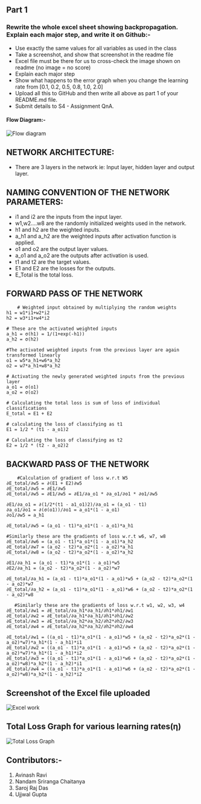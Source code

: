 ## **Part 1**

### **Rewrite the whole excel sheet showing backpropagation. Explain each major step, and write it on Github:-**
* Use exactly the same values for all variables as used in the class
* Take a screenshot, and show that screenshot in the readme file
* Excel file must be there for us to cross-check the image shown on readme (no image = no score)
* Explain each major step
* Show what happens to the error graph when you change the learning rate from [0.1, 0.2, 0.5, 0.8, 1.0, 2.0] 
* Upload all this to GitHub and then write all above as part 1 of your README.md file. 
* Submit details to S4 - Assignment QnA. 

#### **Flow Diagram:-**
![Flow diagram](https://user-images.githubusercontent.com/50147394/120015542-b8922900-bfe3-11eb-8937-d6d8805424fd.png)


## NETWORK ARCHITECTURE:
* There are 3 layers in the network 
ie: Input layer, hidden layer and output layer.

## NAMING CONVENTION OF THE NETWORK PARAMETERS: 
* i1 and i2 are the inputs from the input layer.
* w1,w2....w8 are the randomly initialized weights used in the network.
* h1 and h2 are the weighted inputs.
* a_h1 and a_h2 are the weighted inputs after activation function is applied.
* o1 and o2 are the output layer values.
* a_o1 and a_o2 are the outputs after activation is used.
* t1 and t2 are the target values.
* E1 and E2 are the losses for the outputs.
* E_Total is the total loss.


 ## FORWARD PASS OF THE NETWORK
        # Weighted input obtained by multiplying the random weights
	h1 = w1*i1+w2*i2		
	h2 = w3*i1+w4*i2
	
	# These are the activated weighted inputs
	a_h1 = σ(h1) = 1/(1+exp(-h1))		
	a_h2 = σ(h2)		
	
	#The activated weighted inputs from the previous layer are again transformed linearly 
	o1 = w5*a_h1+w6*a_h2		
	o2 = w7*a_h1+w8*a_h2		
	
	# Activating the newly generated weighted inputs from the previous layer
	a_o1 = σ(o1)		
	a_o2 = σ(o2)		
	
	# Calculating the total loss is sum of loss of individual classifications
	E_total = E1 + E2	
	
	# calculating the loss of classifying as t1
	E1 = 1/2 * (t1 - a_o1)2	
	
	# Calculating the loss of classifying as t2
	E2 = 1/2 * (t2 - a_o2)2		


 ## BACKWARD PASS OF THE NETWORK
        #Calculation of gradient of loss w.r.t W5
	∂E_total/∂w5 = ∂(E1 + E2)∂w5							
	∂E_total/∂w5 = ∂E1/∂w5							
	∂E_total/∂w5 = ∂E1/∂w5 = ∂E1/∂a_o1 * ∂a_o1/∂o1 * ∂o1/∂w5
	
	∂E1/∂a_o1 = ∂(1/2*(t1 - a1_o1)2)/∂a_o1 = (a_o1 - t1)							
	∂a_o1/∂o1 = ∂(σ(o1))/∂o1 = a_o1*(1 - a_o1)							
	∂o1/∂w5 = a_h1							

	∂E_total/∂w5 = (a_o1 - t1)*a_o1*(1 - a_o1)*a_h1	
	
	#Similarly these are the gradients of loss w.r.t w6, w7, w8
	∂E_total/∂w6 = (a_o1 - t1)*a_o1*(1 - a_o1)*a_h2							
	∂E_total/∂w7 = (a_o2 - t2)*a_o2*(1 - a_o2)*a_h1							
	∂E_total/∂w8 = (a_o2 - t2)*a_o2*(1 - a_o2)*a_h2							

	∂E1/∂a_h1 = (a_o1 - t1)*a_o1*(1 - a_o1)*w5							
	∂E2/∂a_h1 = (a_o2 - t2)*a_o2*(1 - a_o2)*w7
	
	∂E_total/∂a_h1 = (a_o1 - t1)*a_o1*(1 - a_o1)*w5 + (a_o2 - t2)*a_o2*(1 - a_o2)*w7				
	∂E_total/∂a_h2 = (a_o1 - t1)*a_o1*(1 - a_o1)*w6 + (a_o2 - t2)*a_o2*(1 - a_o2)*w8		

       #Similarly these are the gradients of loss w.r.t w1, w2, w3, w4
	∂E_total/∂w1 = ∂E_total/∂a_h1*∂a_h1/∂h1*∂h1/∂w1									
	∂E_total/∂w2 = ∂E_total/∂a_h1*∂a_h1/∂h1*∂h1/∂w2									
	∂E_total/∂w3 = ∂E_total/∂a_h2*∂a_h2/∂h2*∂h2/∂w3		
	∂E_total/∂w4 = ∂E_total/∂a_h2*∂a_h2/∂h2*∂h2/∂w4	

	∂E_total/∂w1 = ((a_o1 - t1)*a_o1*(1 - a_o1)*w5 + (a_o2 - t2)*a_o2*(1 - a_o2)*w7)*a_h1*(1 - a_h1)*i1									
	∂E_total/∂w2 = ((a_o1 - t1)*a_o1*(1 - a_o1)*w5 + (a_o2 - t2)*a_o2*(1 - a_o2)*w7)*a_h1*(1 - a_h1)*i2									
	∂E_total/∂w3 = ((a_o1 - t1)*a_o1*(1 - a_o1)*w6 + (a_o2 - t2)*a_o2*(1 - a_o2)*w8)*a_h2*(1 - a_h2)*i1									
	∂E_total/∂w4 = ((a_o1 - t1)*a_o1*(1 - a_o1)*w6 + (a_o2 - t2)*a_o2*(1 - a_o2)*w8)*a_h2*(1 - a_h2)*i2									

## Screenshot of the Excel file uploaded

![Excel work](https://user-images.githubusercontent.com/50147394/120016271-af558c00-bfe4-11eb-8c11-4b6d00327d1a.png)


## Total Loss Graph for various learning rates(η)

![Total Loss Graph](https://user-images.githubusercontent.com/50147394/120014884-e0cd5800-bfe2-11eb-93e8-95a99d86c4eb.png)



## **Contributors:-**

1. Avinash Ravi 
2. Nandam Sriranga Chaitanya
3. Saroj Raj Das
4. Ujjwal Gupta

